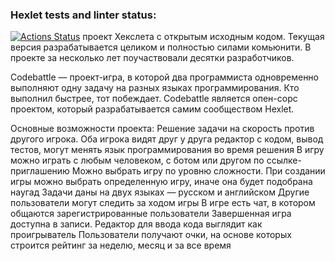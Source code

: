 ### Hexlet tests and linter status:
[![Actions Status](https://github.com/Nowskas/qa-engineer-project-85/actions/workflows/hexlet-check.yml/badge.svg)](https://github.com/Nowskas/qa-engineer-project-85/actions)
проект Хекслета с открытым исходным кодом. Текущая версия разрабатывается целиком и полностью силами комьюнити. В проекте за несколько лет поучаствовали десятки разработчиков.

Codebattle — проект-игра, в которой два программиста одновременно выполняют одну задачу на разных языках программирования. Кто выполнил быстрее, тот побеждает.
Codebattle является опен-сорс проектом, который разрабатывается самим сообществом Hexlet.

Основные возможности проекта:
    Решение задачи на скорость против другого игрока. Оба игрока видят друг у друга редактор с кодом, вывод тестов, могут менять язык программирования во время решения
    В игру можно играть с любым человеком, с ботом или другом по ссылке-приглашению
    Можно выбрать игру по уровню сложности. При создании игры можно выбрать определенную игру, иначе она будет подобрана наугад
    Задачи даны на двух языках — русском и английском
    Другие пользователи могут следить за ходом игры
    В игре есть чат, в котором общаются зарегистрированные пользователи
    Завершенная игра доступна в записи. Редактор для ввода кода выглядит как проигрыватель
    Пользователи получают очки, на основе которых строится рейтинг за неделю, месяц и за все время
